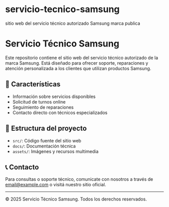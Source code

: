 # servicio-tecnico-samsung
sitio web del servicio técnico autorizado Samsung marca publica
# Servicio Técnico Samsung

Este repositorio contiene el sitio web del servicio técnico autorizado de la marca Samsung. Está diseñado para ofrecer soporte, reparaciones y atención personalizada a los clientes que utilizan productos Samsung.

## 🚀 Características
- Información sobre servicios disponibles
- Solicitud de turnos online
- Seguimiento de reparaciones
- Contacto directo con técnicos especializados

## 📁 Estructura del proyecto
- `src/`: Código fuente del sitio web
- `docs/`: Documentación técnica
- `assets/`: Imágenes y recursos multimedia

## 📞 Contacto
Para consultas o soporte técnico, comunicate con nosotros a través de [email@example.com](mailto:email@example.com) o visitá nuestro sitio oficial.

---

© 2025 Servicio Técnico Samsung. Todos los derechos reservados.
